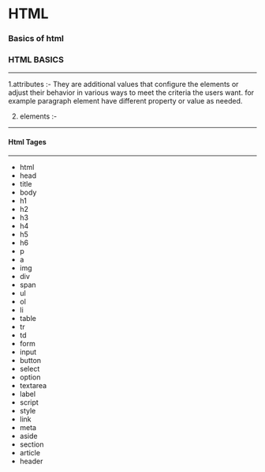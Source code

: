 # HTML
### Basics of html

### HTML BASICS
---
1.attributes :- They are additional values that configure the elements or adjust their behavior in various ways to meet the criteria the users want.
 for example paragraph element have different property or value as needed.
 
 
 
 2. elements :-

---
#### Html Tages
---
- html
- head
- title
- body
- h1
- h2
- h3
- h4
- h5
- h6
- p
- a
- img
- div
- span
- ul
- ol
- li
- table
- tr
- td
- form
- input
- button
- select
- option
- textarea
- label
- script
- style
- link
- meta
- aside
- section
- article
- header
